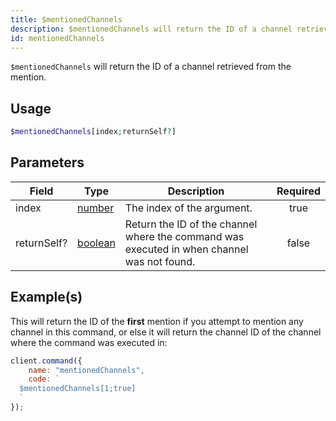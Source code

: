 ```yaml
---
title: $mentionedChannels
description: $mentionedChannels will return the ID of a channel retrieved from the mention.
id: mentionedChannels
---
```


`$mentionedChannels` will return the ID of a channel retrieved from the mention.

## Usage

```php
$mentionedChannels[index;returnSelf?]
```

## Parameters

| Field       | Type                                                                                                | Description                                                                                | Required |
| ----------- | --------------------------------------------------------------------------------------------------- | ------------------------------------------------------------------------------------------ | :------: |
| index       | [number](https://developer.mozilla.org/en-US/docs/Web/JavaScript/Reference/Global_Objects/Number)   | The index of the argument.                                                                 |   true   |
| returnSelf? | [boolean](https://developer.mozilla.org/en-US/docs/Web/JavaScript/Reference/Global_Objects/Boolean) | Return the ID of the channel where the command was executed in when channel was not found. |  false   |

## Example(s)

This will return the ID of the **first** mention if you attempt to mention any channel in this command, or else it will
return the channel ID of the channel where the command was executed in:

```javascript
client.command({
    name: "mentionedChannels",
    code: `
  $mentionedChannels[1;true]
  `
});
```
